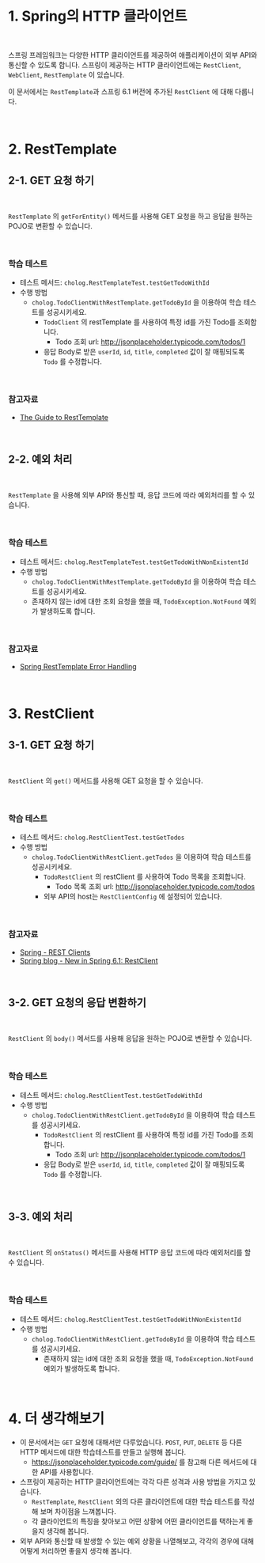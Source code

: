 # 1. Spring의 HTTP 클라이언트

<br>

스프링 프레임워크는 다양한 HTTP 클라이언트를 제공하여 애플리케이션이 외부 API와 통신할 수 있도록 합니다. 
스프링이 제공하는 HTTP 클라이언트에는 `RestClient`, `WebClient`, `RestTemplate` 이 있습니다.

이 문서에서는 `RestTemplate`과 스프링 6.1 버전에 추가된 `RestClient` 에 대해 다룹니다.

<br>

# 2. RestTemplate

## 2-1. GET 요청 하기

<br>

`RestTemplate` 의 `getForEntity()` 메서드를 사용해 GET 요청을 하고 응답을 원하는 POJO로 변환할 수 있습니다.

<br>

### 학습 테스트
- 테스트 메서드: `cholog.RestTemplateTest.testGetTodoWithId`
- 수행 방법
  - `cholog.TodoClientWithRestTemplate.getTodoById` 을 이용하여 학습 테스트를 성공시키세요.
    - `TodoClient` 의 restTemplate 를 사용하여 특정 id를 가진 Todo를 조회합니다.
      - Todo 조회 url: http://jsonplaceholder.typicode.com/todos/1
    - 응답 Body로 받은 `userId`, `id`, `title`, `completed` 값이 잘 매핑되도록 `Todo` 를 수정합니다.

<br>

### 참고자료
- [The Guide to RestTemplate](https://www.baeldung.com/rest-template)

<br>

## 2-2. 예외 처리

<br>

`RestTemplate` 을 사용해 외부 API와 통신할 때, 응답 코드에 따라 예외처리를 할 수 있습니다.

<br>

### 학습 테스트
- 테스트 메서드: `cholog.RestTemplateTest.testGetTodoWithNonExistentId`
- 수행 방법
  - `cholog.TodoClientWithRestTemplate.getTodoById` 을 이용하여 학습 테스트를 성공시키세요.
  - 존재하지 않는 id에 대한 조회 요청을 했을 때, `TodoException.NotFound` 예외가 발생하도록 합니다.

<br>

### 참고자료
- [Spring RestTemplate Error Handling](https://www.baeldung.com/spring-rest-template-error-handling)

<br>


# 3. RestClient

## 3-1. GET 요청 하기

<br>

`RestClient` 의 `get()` 메서드를 사용해 GET 요청을 할 수 있습니다.

<br>

### 학습 테스트
- 테스트 메서드: `cholog.RestClientTest.testGetTodos`
- 수행 방법
  - `cholog.TodoClientWithRestClient.getTodos` 을 이용하여 학습 테스트를 성공시키세요.
    - `TodoRestClient` 의 restClient 를 사용하여 Todo 목록을 조회합니다.
      - Todo 목록 조회 url: http://jsonplaceholder.typicode.com/todos
    - 외부 API의 host는 `RestClientConfig` 에 설정되어 있습니다.

<br>

### 참고자료 
- [Spring - REST Clients](https://docs.spring.io/spring-framework/reference/integration/rest-clients.html)
- [Spring blog - New in Spring 6.1: RestClient](https://spring.io/blog/2023/07/13/new-in-spring-6-1-restclient)

<br>

## 3-2. GET 요청의 응답 변환하기

<br>

`RestClient` 의 `body()` 메서드를 사용해 응답을 원하는 POJO로 변환할 수 있습니다.

<br>

### 학습 테스트
- 테스트 메서드: `cholog.RestClientTest.testGetTodoWithId`
- 수행 방법
  - `cholog.TodoClientWithRestClient.getTodoById` 을 이용하여 학습 테스트를 성공시키세요.
    - `TodoRestClient` 의 restClient 를 사용하여 특정 id를 가진 Todo를 조회합니다.
      - Todo 조회 url: http://jsonplaceholder.typicode.com/todos/1
    - 응답 Body로 받은 `userId`, `id`, `title`, `completed` 값이 잘 매핑되도록 `Todo` 를 수정합니다.

<br>

## 3-3. 예외 처리

<br>

`RestClient` 의 `onStatus()` 메서드를 사용해 HTTP 응답 코드에 따라 예외처리를 할 수 있습니다.

<br>

### 학습 테스트
- 테스트 메서드: `cholog.RestClientTest.testGetTodoWithNonExistentId`
- 수행 방법
  - `cholog.TodoClientWithRestClient.getTodoById` 을 이용하여 학습 테스트를 성공시키세요.
    - 존재하지 않는 id에 대한 조회 요청을 했을 때, `TodoException.NotFound` 예외가 발생하도록 합니다.

<br>

# 4. 더 생각해보기

- 이 문서에서는 `GET` 요청에 대해서만 다루었습니다. `POST`, `PUT`, `DELETE` 등 다른 HTTP 메서드에 대한 학습테스트를 만들고 실행해 봅니다.
  - https://jsonplaceholder.typicode.com/guide/ 를 참고해 다른 메서드에 대한 API를 사용합니다.
- 스프링이 제공하는 HTTP 클라이언트에는 각각 다른 성격과 사용 방법을 가지고 있습니다. 
  - `RestTemplate`, `RestClient` 외의 다른 클라이언트에 대한 학습 테스트를 작성해 보며 차이점을 느껴봅니다. 
  - 각 클라이언트의 특징을 찾아보고 어떤 상황에 어떤 클라이언트를 택하는게 좋을지 생각해 봅니다. 
- 외부 API와 통신할 때 발생할 수 있는 예외 상황을 나열해보고, 각각의 경우에 대해 어떻게 처리하면 좋을지 생각해 봅니다.
